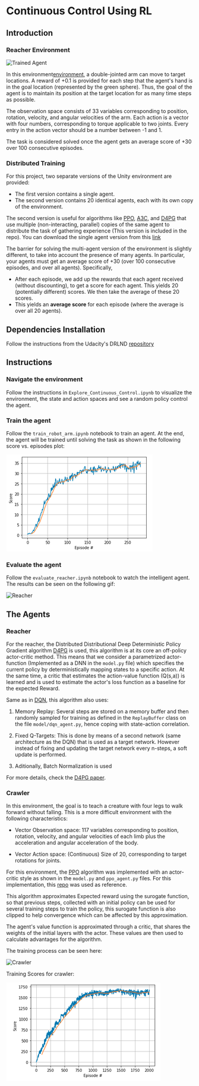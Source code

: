 [//]: # (Image References)

[image1]: https://user-images.githubusercontent.com/10624937/43851024-320ba930-9aff-11e8-8493-ee547c6af349.gif "Trained Agent"
[image2]: https://user-images.githubusercontent.com/10624937/43851646-d899bf20-9b00-11e8-858c-29b5c2c94ccc.png "Crawler"
[image3]: imgs/reacher.gif "Reacher"
[image4]: imgs/crawler.gif "Crawler"
[image5]: imgs/scores_reacher.png "ReacherScores"
[image6]: imgs/scores_crawler.png "CrawlerScores"


# Continuous Control Using RL

## Introduction

### Reacher Environment

![Trained Agent][image1]

In this environment[environment](https://github.com/Unity-Technologies/ml-agents/blob/master/docs/Learning-Environment-Examples.md#reacher), a double-jointed arm can move to target locations. A reward of +0.1 is provided for each step that the agent's hand is in the goal location (represented by the green sphere). Thus, the goal of the agent is to maintain its position at the target location for as many time steps as possible.

The observation space consists of 33 variables corresponding to position, rotation, velocity, and angular velocities of the arm. Each action is a vector with four numbers, corresponding to torque applicable to two joints. Every entry in the action vector should be a number between -1 and 1. 

The task is considered solved once the agent gets an average score  of +30 over 100 consecutive episodes.

### Distributed Training

For this project, two separate versions of the Unity environment are provided:
- The first version contains a single agent.
- The second version contains 20 identical agents, each with its own copy of the environment.  

The second version is useful for algorithms like [PPO](https://arxiv.org/pdf/1707.06347.pdf), [A3C](https://arxiv.org/pdf/1602.01783.pdf), and [D4PG](https://openreview.net/pdf?id=SyZipzbCb) that use multiple (non-interacting, parallel) copies of the same agent to distribute the task of gathering experience (This version is included in the repo). You can download the single agent version from this [link](https://s3-us-west-1.amazonaws.com/udacity-drlnd/P2/Reacher/one_agent/Reacher_Linux.zip)  

The barrier for solving the multi-agent version of the environment is slightly different, to take into account the presence of many agents.  In particular, your agents must get an average score of +30 (over 100 consecutive episodes, and over all agents).  Specifically,
- After each episode, we add up the rewards that each agent received (without discounting), to get a score for each agent.  This yields 20 (potentially different) scores.  We then take the average of these 20 scores. 
- This yields an **average score** for each episode (where the average is over all 20 agents).

## Dependencies Installation
Follow the instructions from the Udacity's DRLND [repository](https://github.com/udacity/deep-reinforcement-learning#dependencies)

## Instructions

### Navigate the environment
Follow the instructions in `Explore_Continuous_Control.ipynb` to visualize the environment, the state and action spaces and see a random policy control the agent.

### Train the agent
Follow the `train_robot_arm.ipynb` notebook to train an agent. At the end, the agent will be trained until solving the task as shown in the following score vs. episodes plot:

![Scores][image5]

### Evaluate the agent
Follow the `evaluate_reacher.ipynb` notebook to watch the intelligent agent. The results can be seen on the following gif:

![Reacher][image3]

## The Agents
### Reacher
For the reacher, the Distributed Distributional Deep Deterministic Policy Gradient algorithm [D4PG](https://openreview.net/pdf?id=SyZipzbCb) is used, this algorithm is at its core an off-policy actor-critic method. This means that we consider a parametrized actor-function (Implemented as a DNN in the `model.py` file) which specifies the current policy by deterministically mapping states to a specific action. At the same  time, a critic that estimates the action-value function (Q(s,a)) is learned and is used to estimate the actor's loss function as a baseline for the expected Reward. 

Same as in [DQN](https://storage.googleapis.com/deepmind-media/dqn/DQNNaturePaper.pdf), this algorithm also uses:


1. Memory Replay: Several steps are stored on a memory buffer and then randomly sampled for training as defined in the `ReplayBuffer` class on the file  `model/dqn_agent.py`, hence coping with state-action correlation.

2. Fixed Q-Targets: This is done by means of a second network (same architecture as the DQN) that is used as a target network. However instead of fixing and updating the target network every n-steps, a soft update is performed.

3. Aditionally, Batch Normalization is used

For more details, check the [D4PG paper](https://openreview.net/pdf?id=SyZipzbCb).

### Crawler
In this environment, the goal is to teach a creature with four legs to walk forward without falling. This is a more difficult environment with the following characteristics:

*   Vector Observation space: 117 variables corresponding to position, rotation, velocity, and angular     velocities of each limb plus the acceleration and angular acceleration of the body.

*   Vector Action space: (Continuous) Size of 20, corresponding to target rotations for joints.

For this environment, the [PPO](https://arxiv.org/pdf/1707.06347.pdf) algorithm was implemented with an actor-critic style as shown in the `model.py` and `ppo_agent.py` files. For this implementation, this [repo](https://github.com/ostamand/continuous-control) was used as reference.

This algorithm approximates Expected reward using the surogate function, so that previous steps, collected with an initial policy can be used for several training steps to train the policy, this surogate function is also clipped to help convergence which can be affected by this approximation. 

The agent's value function is approximated through a critic, that shares the weights of the initial layers with the actor. These values are then used to calculate advantages for the algorithm. 

The training process can be seen here:

![Crawler][image4]

Training Scores for crawler:

![ScoresCrawler][image6]